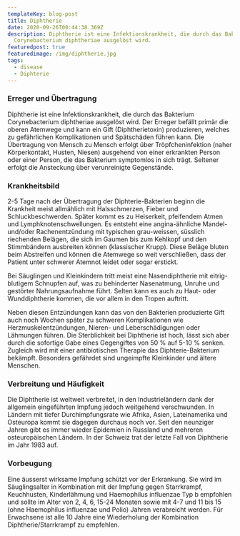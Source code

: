```yaml
---
templateKey: blog-post
title: Diphtherie
date: 2020-09-26T00:44:38.369Z
description: Diphtherie ist eine Infektionskrankheit, die durch das Bakterium
  Corynebacterium diphtheriae ausgelöst wird.
featuredpost: true
featuredimage: /img/diphtherie.jpg
tags:
  - disease
  - Diphterie
---
```

### Erreger und Übertragung
Diphtherie ist eine Infektionskrankheit, die durch das Bakterium Corynebacterium diphtheriae ausgelöst wird. Der Erreger befällt primär die oberen Atemwege und kann  ein Gift (Diphtherietoxin) produzieren, welches zu gefährlichen Komplikationen und Spätschäden führen kann. Die Übertragung von Mensch zu Mensch erfolgt über Tröpfcheninfektion (naher Körperkontakt, Husten, Niesen) ausgehend von einer erkrankten Person oder einer Person, die das Bakterium symptomlos in sich trägt. Seltener erfolgt die Ansteckung über verunreinigte Gegenstände.

### Krankheitsbild
2-5 Tage nach der Übertragung der Diphterie-Bakterien beginn die Krankheit meist allmählich mit Halsschmerzen, Fieber und Schluckbeschwerden. Später kommt es zu Heiserkeit, pfeifendem Atmen und Lymphknotenschwellungen. Es entsteht eine angina-ähnliche Mandel- und/oder Rachenentzündung mit typischen grau-weissen, süsslich riechenden Belägen, die sich im Gaumen bis zum Kehlkopf und den Stimmbändern ausbreiten können (klassischer Krupp). Diese Beläge bluten beim Abstreifen und können die Atemwege so weit verschließen, dass der Patient unter schwerer Atemnot leidet oder sogar erstickt.

Bei Säuglingen und Kleinkindern tritt meist eine Nasendiphtherie mit eitrig-blutigem Schnupfen auf, was zu behinderter Nasenatmung, Unruhe und gestörter Nahrungsaufnahme führt. Selten kann es auch zu Haut- oder Wunddiphtherie kommen, die vor allem in den Tropen auftritt.

Neben diesen Entzündungen kann das von den Bakterien produzierte Gift auch noch Wochen später zu schweren Komplikationen wie Herzmuskelentzündungen, Nieren- und Leberschädigungen oder Lähmungen führen. Die Sterblichkeit bei Diphtherie ist hoch, lässt sich aber durch die sofortige Gabe eines Gegengiftes von 50 % auf 5-10 % senken. Zugleich wird mit einer antibiotischen Therapie das Diphterie-Bakterium bekämpft. Besonders gefährdet sind ungeimpfte Kleinkinder und ältere Menschen.

### Verbreitung und Häufigkeit
Die Diphtherie ist weltweit verbreitet, in den Industrieländern dank der allgemein eingeführten Impfung jedoch weitgehend verschwunden. In Ländern mit tiefer Durchimpfungsrate wie Afrika, Asien, Lateinamerika und Osteuropa kommt sie dagegen durchaus noch vor. Seit den neunziger Jahren gibt es immer wieder Epidemien in Russland und mehreren osteuropäischen Ländern. In der Schweiz trat der letzte Fall von Diphtherie im Jahr 1983 auf.

### Vorbeugung
Eine äusserst wirksame Impfung schützt vor der Erkrankung. Sie wird im Säuglingsalter in Kombination mit der Impfung gegen Starrkrampf, Keuchhusten, Kinderlähmung und Haemophilus influenzae Typ b empfohlen und sollte im Alter von 2, 4, 6, 15-24 Monaten sowie mit 4-7  und 11 bis 15 (ohne Haemophilus influenzae und Polio) Jahren verabreicht werden. Für Erwachsene ist alle 10 Jahre eine Wiederholung der Kombination Diphtherie/Starrkrampf zu empfehlen.